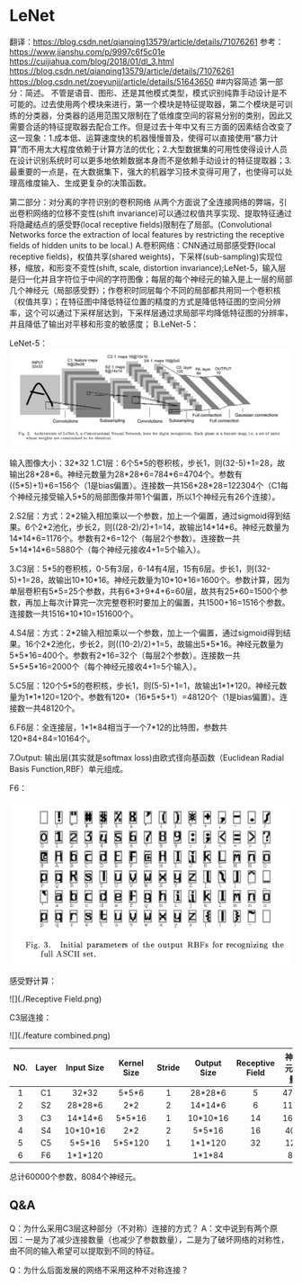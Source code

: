 # LeNet
翻译：https://blog.csdn.net/qianqing13579/article/details/71076261 
参考：https://www.jianshu.com/p/9997c6f5c01e 
https://cuijiahua.com/blog/2018/01/dl_3.html 
https://blog.csdn.net/qianqing13579/article/details/71076261 
https://blog.csdn.net/zoeyunjj/article/details/51643650 
##内容简述
第一部分：简述。 
不管是语音、图形、还是其他模式类型，模式识别纯靠手动设计是不可能的。过去使用两个模块来进行，第一个模块是特征提取器，第二个模块是可训练的分类器，分类器的适用范围又限制在了低维度空间的容易分别的类别，因此又需要合适的特征提取器去配合工作。但是过去十年中又有三方面的因素结合改变了这一现象：1.成本低、运算速度快的机器慢慢普及，使得可以直接使用“暴力计算”而不用太大程度依赖于计算方法的优化；2.大型数据集的可用性使得设计人员在设计识别系统时可以更多地依赖数据本身而不是依赖手动设计的特征提取器；3.最重要的一点是，在大数据集下，强大的机器学习技术变得可用了，也使得可以处理高维度输入、生成更复杂的决策函数。

第二部分：对分离的字符识别的卷积网络 
从两个方面说了全连接网络的弊端，引出卷积网络的位移不变性(shift invariance)可以通过权值共享实现、提取特征通过将隐藏结点的感受野(local receptive fields)限制在了局部。(Convolutional Networks force the extraction of local features by restricting the receptive fields of hidden units to be local.)
A.卷积网络：CNN通过局部感受野(local receptive fields)，权值共享(shared weights)，下采样(sub-sampling)实现位移，缩放，和形变不变性(shift, scale, distortion invariance);LeNet-5，输入层是归一化并且字符位于中间的字符图像；每层的每个神经元的输入是上一层的局部几个神经元（局部感受野）；作卷积时同层每个不同的局部都共用同一个卷积核（权值共享）；在特征图中降低特征位置的精度的方式是降低特征图的空间分辨率，这个可以通过下采样层达到，下采样层通过求局部平均降低特征图的分辨率，并且降低了输出对平移和形变的敏感度； 
B.LeNet-5：

LeNet-5：
![](./LeNet-5.png)

输入图像大小：32\*32
1.C1层：6个5\*5的卷积核，步长1，则(32-5)+1=28，故输出28\*28\*6。神经元数量为28\*28\*6=784\*6=4704个。参数有((5\*5)+1)\*6=156个（1是bias偏置）。连接数一共156\*28\*28=122304个（C1每个神经元接受输入5\*5的局部图像并带1个偏置，所以1个神经元有26个连接）。

2.S2层：方式：2\*2输入相加乘以一个参数，加上一个偏置，通过sigmoid得到结果。6个2\*2池化，步长2，则((28-2)/2)+1=14，故输出14\*14\*6。神经元数量为14\*14\*6=1176个。参数有2\*6=12个（每层2个参数）。连接数一共5\*14\*14\*6=5880个（每个神经元接收4+1=5个输入）。

3.C3层：5\*5的卷积核，0-5有3层，6-14有4层，15有6层。步长1，则(32-5)+1=28，故输出10\*10\*16。神经元数量为10\*10\*16=1600个。参数计算，因为单层卷积有5\*5=25个参数，共有6\*3+9\*4+6=60层，故共有25\*60=1500个参数，再加上每次计算完一次完整卷积时要加上的偏置，共1500+16=1516个参数。连接数一共1516\*10\*10=151600个。

4.S4层：方式：2\*2输入相加乘以一个参数，加上一个偏置，通过sigmoid得到结果。16个2\*2池化，步长2，则((10-2)/2)+1=5，故输出5\*5\*16。神经元数量为5\*5\*16=400个。参数有2\*16=32个（每层2个参数）。连接数一共5\*5\*5\*16=2000个（每个神经元接收4+1=5个输入）。

5.C5层：120个5\*5的卷积核，步长1，则(5-5)+1=1，故输出1\*1\*120。神经元数量为1\*1\*120=120个。参数有120\*（16\*5\*5+1）=48120个（1是bias偏置）。连接数一共48120个。

6.F6层：全连接层，1\*1\*84相当于一个7*12的比特图，参数共120\*84+84=10164个。

7.Output: 输出层(其实就是softmax loss)由欧式径向基函数（Euclidean Radial Basis Function,RBF）单元组成。

F6： 

![](./FC.png)

感受野计算： 

![](./Receptive Field.png)

C3层连接： 

![](./feature combined.png)

| NO. | Layer | Input Size | Kernel Size | Stride | Output Size | Receptive Field |       神经元数量      |     参数数量      |       连接数数量      |
|:----:|:----:|:----:|:----:|:----:|:----:|:----:|:----:|:----:|:----:|
|1    |C1     |32\*32      |      5\*5\*6|   1    |28\*28\*6    |        5       |           4704         |        156        |         122304        |
|2    |S2     |28\*28\*6   |      2\*2   |   2    |14\*14\*6    |        6       |           1176         |         12        |          5880         |
|3    |C3     |14\*14\*6   |     5\*5\*16|   1    |10\*10\*16   |        14      |           1600         |         1516      |         151600        |
|4    |S4     |10\*10\*16  |     2\*2    |   2    |5\*5\*16     |        16      |           400          |         32        |           2000        |
|5    |C5     |5\*5\*16    |  5\*5\*120  |   1    |1\*1\*120    |        32      |           120          |       48120       |           48120       |
|6    |F6     |1\*1\*120   |             |        |1\*1\*84     |                |           84           |       10164       |           10164       |

总计60000个参数，8084个神经元。

## Q&A
Q：为什么采用C3层这种部分（不对称）连接的方式？
A：文中说到有两个原因：一是为了减少连接数量（也减少了参数数量），二是为了破坏网络的对称性，由不同的输入希望可以提取到不同的特征。

Q：为什么后面发展的网络不采用这种不对称连接？